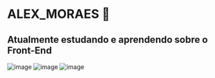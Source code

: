 # ALEX_MORAES 🚀


## Atualmente estudando e aprendendo sobre o Front-End


![image](https://user-images.githubusercontent.com/57686640/133660112-0bf7f8bd-411e-462e-8907-769bb6b38821.png)
![image](https://user-images.githubusercontent.com/57686640/133660314-911f0069-a356-49d9-8e29-cc93ee4a4ff2.png)
![image](https://user-images.githubusercontent.com/57686640/133660432-7fa7543b-e86a-41a6-a534-a2c2d77fb6fc.png)


